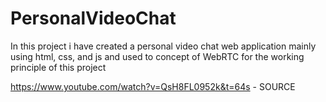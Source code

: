 # PersonalVideoChat

In this project i have created a personal video chat web application mainly using html, css, and js and used to concept of WebRTC for the working principle of this project

https://www.youtube.com/watch?v=QsH8FL0952k&t=64s - SOURCE
